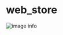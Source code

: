 # web_store
![image info](https://github.com/skisifa1/web_store/blob/main/src/public/assets/images/banner-bg.jpg)
